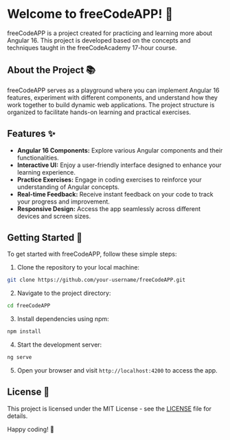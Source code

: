 # Welcome to freeCodeAPP! 🚀

freeCodeAPP is a project created for practicing and learning more about Angular 16. This project is developed based on the concepts and techniques taught in the freeCodeAcademy 17-hour course.

## About the Project 📚

freeCodeAPP serves as a playground where you can implement Angular 16 features, experiment with different components, and understand how they work together to build dynamic web applications. The project structure is organized to facilitate hands-on learning and practical exercises.

## Features ✨

- **Angular 16 Components:** Explore various Angular components and their functionalities.
- **Interactive UI:** Enjoy a user-friendly interface designed to enhance your learning experience.
- **Practice Exercises:** Engage in coding exercises to reinforce your understanding of Angular concepts.
- **Real-time Feedback:** Receive instant feedback on your code to track your progress and improvement.
- **Responsive Design:** Access the app seamlessly across different devices and screen sizes.

## Getting Started 🏁

To get started with freeCodeAPP, follow these simple steps:

1. Clone the repository to your local machine:

```bash
git clone https://github.com/your-username/freeCodeAPP.git
```

2. Navigate to the project directory:

```bash
cd freeCodeAPP
```

3. Install dependencies using npm:

```bash
npm install
```

4. Start the development server:

```bash
ng serve
```

5. Open your browser and visit `http://localhost:4200` to access the app.

## License 📝

This project is licensed under the MIT License - see the [LICENSE](LICENSE) file for details.

Happy coding! 🎉